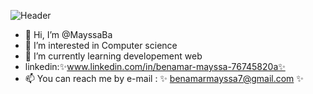 ![Header](./github-header-image(1).png)
- 👋 Hi, I’m @MayssaBa
- 👀 I’m interested in Computer science
- 🌱 I’m currently learning developement web
- linkedin:✨www.linkedin.com/in/benamar-mayssa-76745820a✨
- 📫 You can reach me by e-mail :
   ✨ benamarmayssa7@gmail.com ✨



<!---
MayssaBa/MayssaBa is a ✨ special ✨ repository because its `README.md` (this file) appears on your GitHub profile.
You can click the Preview link to take a look at your changes.
--->
